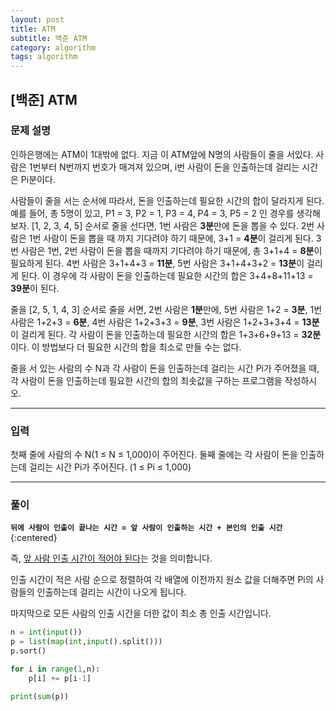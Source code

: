 ```yaml
---
layout: post
title: ATM
subtitle: 백준 ATM
category: algorithm
tags: algorithm
---
```


## [백준] ATM

### 문제 설명

인하은행에는 ATM이 1대밖에 없다. 지금 이 ATM앞에 N명의 사람들이 줄을 서있다. 사람은 1번부터 N번까지 번호가 매겨져 있으며, i번 사람이 돈을 인출하는데 걸리는 시간은 Pi분이다.

사람들이 줄을 서는 순서에 따라서, 돈을 인출하는데 필요한 시간의 합이 달라지게 된다. 예를 들어, 총 5명이 있고, P1 = 3, P2 = 1, P3 = 4, P4 = 3, P5 = 2 인 경우를 생각해보자.
[1, 2, 3, 4, 5] 순서로 줄을 선다면, 1번 사람은 **3분**만에 돈을 뽑을 수 있다. 2번 사람은 1번 사람이 돈을 뽑을 때 까지 기다려야 하기 때문에, 3+1 = **4분**이 걸리게 된다. 3번 사람은 1번, 2번 사람이 돈을 뽑을 때까지 기다려야 하기 때문에, 
총 3+1+4 = **8분**이 필요하게 된다. 4번 사람은 3+1+4+3 = **11분**, 5번 사람은 3+1+4+3+2 = **13분**이 걸리게 된다. 이 경우에 각 사람이 돈을 인출하는데 필요한 시간의 합은 3+4+8+11+13 = **39분**이 된다.

줄을 [2, 5, 1, 4, 3] 순서로 줄을 서면, 2번 사람은 **1분**만에, 5번 사람은 1+2 = **3분**, 1번 사람은 1+2+3 = **6분**, 4번 사람은 1+2+3+3 = **9분**, 3번 사람은 1+2+3+3+4 = **13분**이 걸리게 된다.
각 사람이 돈을 인출하는데 필요한 시간의 합은 1+3+6+9+13 = **32분**이다. 이 방법보다 더 필요한 시간의 합을 최소로 만들 수는 없다.

줄을 서 있는 사람의 수 N과 각 사람이 돈을 인출하는데 걸리는 시간 Pi가 주어졌을 때, 각 사람이 돈을 인출하는데 필요한 시간의 합의 최솟값을 구하는 프로그램을 작성하시오.

---

### 입력

첫째 줄에 사람의 수 N(1 ≤ N ≤ 1,000)이 주어진다. 둘째 줄에는 각 사람이 돈을 인출하는데 걸리는 시간 Pi가 주어진다. (1 ≤ Pi ≤ 1,000)

---

### 풀이

**`뒤에 사람이 인출이 끝나는 시간 = 앞 사람이 인출하는 시간 + 본인의 인출 시간`**{:centered}

즉, <u>앞 사람 인출 시간이 적어야 된다</u>는 것을 의미합니다.

인출 시간이 적은 사람 순으로 정렬하여 각 배열에 이전까지 원소 값을 더해주면 Pi의 사람들의 인출하는데 걸리는 시간이 나오게 됩니다.

마지막으로 모든 사람의 인출 시간을 더한 값이 최소 총 인출 시간입니다.

```python
n = int(input())
p = list(map(int,input().split()))
p.sort()

for i in range(1,n):
    p[i] += p[i-1]

print(sum(p))
```
